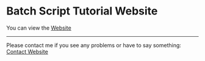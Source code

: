 # Batch Script Tutorial Website
You can view the [Website](https://scriptbatch.netlify.app/)

---
Please contact me if you see any problems or have to say something:
[Contact Website](https://adnans.website)
